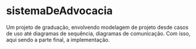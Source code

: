 # sistemaDeAdvocacia
Um projeto de graduação, envolvendo modelagem de projeto desde casos de uso até diagramas de sequência, diagramas de comunicação. Com isso, aqui sendo a parte final, a implementação.
